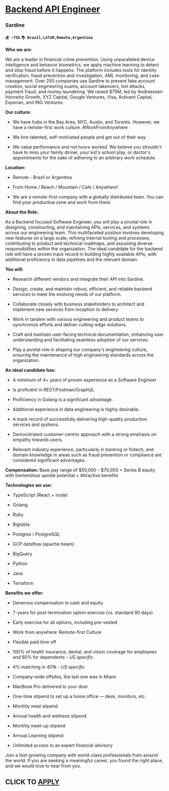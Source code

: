 # [Backend API Engineer](https://www.remotewlb.com/apply/backend-api-engineer-62258)  
### Sardine  
#### `💰 ~75k` `🌎 Brazil,LATAM,Remote,Argentina`  

**Who we are:**

We are a leader in financial crime prevention. Using unparalleled device intelligence and behavior biometrics, we apply machine learning to detect and stop fraud before it happens. The platform includes tools for identity verification, fraud prevention and investigation, AML monitoring, and case management. Over 250 companies use Sardine to prevent fake account creation, social engineering scams, account takeovers, bot attacks, payment fraud, and money laundering. We raised $75M, led by Andreessen Horowitz Growth, XYZ Capital, Google Ventures, Visa, Activant Capital, Experian, and ING Ventures.

 **Our culture:**

  * We have hubs in the Bay Area, NYC, Austin, and Toronto. However, we have a remote-first work culture. #WorkFromAnywhere

  * We hire talented, self-motivated people and get out of their way

  * We value performance and not hours worked. We believe you shouldn't have to miss your family dinner, your kid's school play, or doctor's appointments for the sake of adhering to an arbitrary work schedule.

 **Location:**

  * Remote - Brazil or Argentina 

  * From Home / Beach / Mountain / Cafe / Anywhere!

  * We are a remote-first company with a globally distributed team. You can find your productive zone and work from there.

 **About the Role:**

As a Backend focused Software Engineer, you will play a pivotal role in designing, constructing, and maintaining APIs, services, and systems across our engineering team. This multifaceted position involves developing new features on a large scale, refining internal tooling and processes, contributing to product and technical roadmaps, and assuming diverse responsibilities within the organization. The ideal candidate for the backend role will have a proven track record in building highly available APIs, with additional proficiency in data pipelines and the relevant domain.

 **You will:**

  * Research different vendors and integrate their API into Sardine.

  * Design, create, and maintain robust, efficient, and reliable backend services to meet the evolving needs of our platform.

  * Collaborate closely with business stakeholders to architect and implement new services from inception to delivery.

  * Work in tandem with various engineering and product teams to synchronize efforts and deliver cutting-edge solutions.

  * Craft and maintain user-facing technical documentation, enhancing user understanding and facilitating seamless adoption of our services.

  * Play a pivotal role in shaping our company's engineering culture, ensuring the maintenance of high engineering standards across the organization.

 **An ideal candidate has:**

  * A minimum of 4+ years of proven experience as a Software Engineer

  * Is proficient in REST/Postman/GraphQL

  * Proficiency in Golang is a significant advantage.

  * Additional experience in data engineering is highly desirable.

  * A track record of successfully delivering high-quality production services and systems.

  * Demonstrated customer-centric approach with a strong emphasis on empathy towards users.

  * Relevant industry experience, particularly in banking or fintech, and domain knowledge in areas such as fraud prevention or compliance are considered significant advantages.

 **Compensation:** Base pay range of $50,000 - $70,000 + Series B equity with tremendous upside potential + Attractive benefits

 **Technologies we use:**

  * TypeScript (React + node)

  * Golang

  * Ruby

  * Bigtable

  * Postgres / PostgreSQL

  * GCP dataflow (apache beam)

  * BigQuery

  * Python

  * Java

  * Terraform

 **Benefits we offer:**

  * Generous compensation in cash and equity

  * 7-years for post-termination option exercise (vs. standard 90 days)

  * Early exercise for all options, including pre-vested

  * Work from anywhere: Remote-first Culture

  * Flexible paid time off

  * 100% of health insurance, dental, and vision coverage for employees and 60% for dependents - _US specific_

  * 4% matching in 401k - _US specific_

  * Company-wide offsites, the last one was in Miami

  * MacBook Pro delivered to your door

  * One-time stipend to set up a home office — desk, monitors, etc.

  * Monthly meal stipend

  * Annual health and wellness stipend

  * Monthly meet-up stipend

  * Annual Learning stipend

  * Unlimited access to an expert financial advisory

Join a fast-growing company with world-class professionals from around the world. If you are seeking a meaningful career, you found the right place, and we would love to hear from you.

  
## CLICK TO [APPLY](https://www.remotewlb.com/apply/backend-api-engineer-62258)

